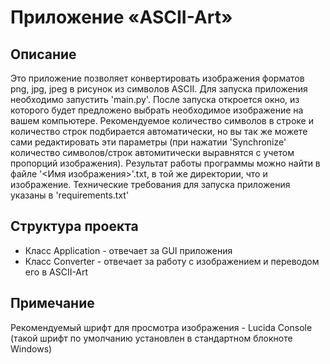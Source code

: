 # Приложение «ASCII-Art»

## Описание
Это приложение позволяет конвертировать изображения форматов png, jpg, jpeg в рисунок из символов ASCII. 
Для запуска приложения необходимо запустить 'main.py'. После запуска откроется окно, из которого будет предложено выбрать необходимое изображение на вашем компьютере. Рекомендуемое количество символов в строке и количество строк подбирается автоматически, но вы так же можете сами редактировать эти параметры (при нажатии 'Synchronize' количество символов/строк автомитически выравнятся с учетом пропорций изображения).
Результат работы программы можно найти в файле '<Имя изображения>'.txt, в той же директории, что и изображение.
Технические требования для запуска приложения указаны в 'requirements.txt'

## Структура проекта
- Класс Application - отвечает за GUI приложения
- Класс Converter - отвечает за работу с изображением и переводом его в ASCII-Art

## Примечание
Рекомендуемый шрифт для просмотра изображения - Lucida Console (такой шрифт по умолчанию установлен в стандартном блокноте Windows)
